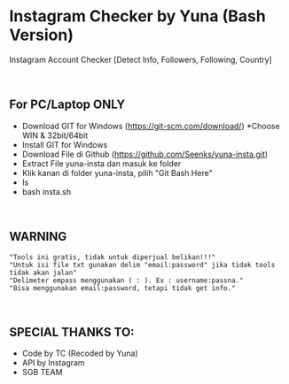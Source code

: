 # Instagram Checker by Yuna (Bash Version)
Instagram Account Checker [Detect Info, Followers, Following, Country]

<br/>

## For PC/Laptop ONLY
  * Download GIT for Windows (https://git-scm.com/download/) *Choose WIN & 32bit/64bit
  * Install GIT for Windows
  * Download File di Github (https://github.com/Seenks/yuna-insta.git)
  * Extract File yuna-insta dan masuk ke folder
  * Klik kanan di folder yuna-insta, pilih "Git Bash Here"
  * ls
  * bash insta.sh
<br/>

## WARNING
	"Tools ini gratis, tidak untuk diperjual belikan!!!"
	"Untuk isi file txt gunakan delim "email:password" jika tidak tools tidak akan jalan"
	"Delimeter empass menggunakan ( : ). Ex : username:passna."
	"Bisa menggunakan email:password, tetapi tidak get info."
<br/>

## SPECIAL THANKS TO:
  * Code by TC (Recoded by Yuna)
  * API by Instagram
  * SGB TEAM
